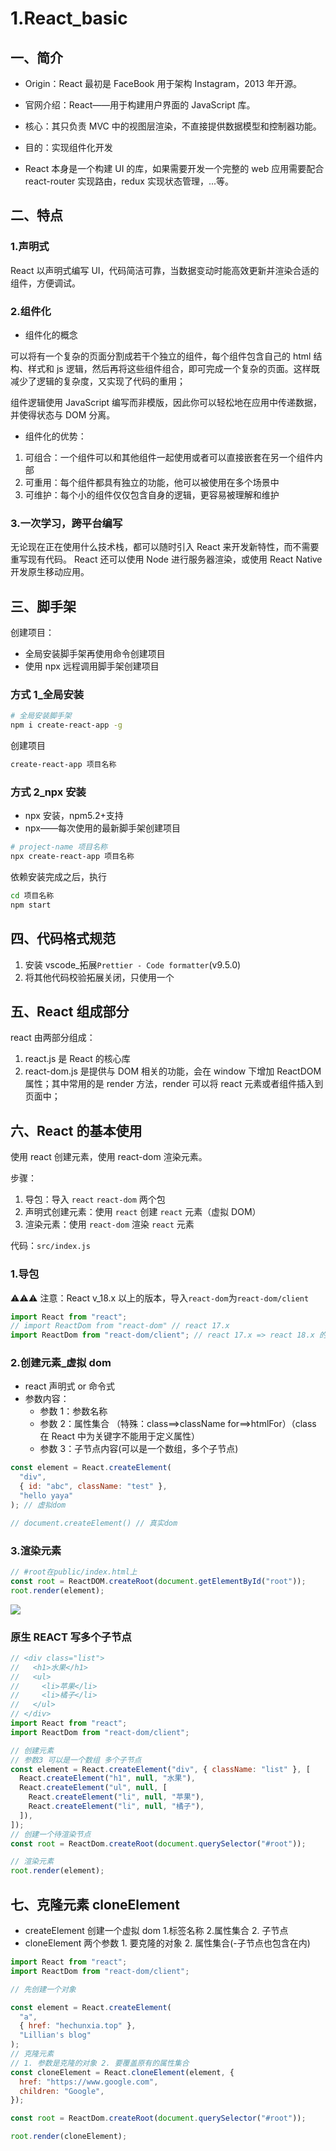 # 1.React_basic

## 一、简介

- Origin：React 最初是 FaceBook 用于架构 Instagram，2013 年开源。

- 官网介绍：React——用于构建用户界面的 JavaScript 库。

- 核心：其只负责 MVC 中的视图层渲染，不直接提供数据模型和控制器功能。

- 目的：实现组件化开发

- React 本身是一个构建 UI 的库，如果需要开发一个完整的 web 应用需要配合 react-router 实现路由，redux 实现状态管理，...等。

## 二、特点

### 1.声明式

React 以声明式编写 UI，代码简洁可靠，当数据变动时能高效更新并渲染合适的组件，方便调试。

### 2.组件化

- 组件化的概念

可以将有一个复杂的页面分割成若干个独立的组件，每个组件包含自己的 html 结构、样式和 js 逻辑，然后再将这些组件组合，即可完成一个复杂的页面。这样既减少了逻辑的复杂度，又实现了代码的重用；

组件逻辑使用 JavaScript 编写而非模版，因此你可以轻松地在应用中传递数据，并使得状态与 DOM 分离。

- 组件化的优势：

1. 可组合：一个组件可以和其他组件一起使用或者可以直接嵌套在另一个组件内部
2. 可重用：每个组件都具有独立的功能，他可以被使用在多个场景中
3. 可维护：每个小的组件仅仅包含自身的逻辑，更容易被理解和维护

### 3.一次学习，跨平台编写

无论现在正在使用什么技术栈，都可以随时引入 React 来开发新特性，而不需要重写现有代码。 React 还可以使用 Node 进行服务器渲染，或使用 React Native 开发原生移动应用。

## 三、脚手架

创建项目：

- 全局安装脚手架再使用命令创建项目
- 使用 npx 远程调用脚手架创建项目

### 方式 1\_全局安装

```bash
# 全局安装脚手架
npm i create-react-app -g
```

创建项目

```bash
create-react-app 项目名称
```

### 方式 2_npx 安装

- npx 安装，npm5.2+支持
- npx——每次使用的最新脚手架创建项目

```bash
# project-name 项目名称
npx create-react-app 项目名称
```

依赖安装完成之后，执行

```bash
cd 项目名称
npm start
```

## 四、代码格式规范

1. 安装 vscode\_拓展`Prettier - Code formatter`(v9.5.0)
2. 将其他代码校验拓展关闭，只使用一个

## 五、React 组成部分

react 由两部分组成：

1. react.js 是 React 的核心库
2. react-dom.js 是提供与 DOM 相关的功能，会在 window 下增加 ReactDOM 属性；其中常用的是 render 方法，render 可以将 react 元素或者组件插入到页面中；

## 六、React 的基本使用

使用 react 创建元素，使用 react-dom 渲染元素。

步骤：

1. 导包：导入 `react` `react-dom` 两个包
2. 声明式创建元素：使用 `react` 创建 `react` 元素（虚拟 DOM）
3. 渲染元素：使用 `react-dom` 渲染 `react` 元素

代码：`src/index.js`

### 1.导包

⚠️⚠️⚠️ 注意：React v_18.x 以上的版本，导入`react-dom`为`react-dom/client`

```js
import React from "react";
// import ReactDom from "react-dom" // react 17.x
import ReactDom from "react-dom/client"; // react 17.x => react 18.x 的变化
```

### 2.创建元素\_虚拟 dom

- react 声明式 or 命令式
- 参数内容：
  - 参数 1：参数名称
  - 参数 2：属性集合 （特殊：class==>className for==>htmlFor）（class 在 React 中为关键字不能用于定义属性）
  - 参数 3：子节点内容(可以是一个数组，多个子节点)

```js
const element = React.createElement(
  "div",
  { id: "abc", className: "test" },
  "hello yaya"
); // 虚拟dom

// document.createElement() // 真实dom
```

### 3.渲染元素

```js
// #root在public/index.html上
const root = ReactDOM.createRoot(document.getElementById("root"));
root.render(element);
```

![](https://hcx-blog-images.oss-cn-chengdu.aliyuncs.com/images/20220426140628.png)

### 原生 REACT 写多个子节点

```js
// <div class="list">
//   <h1>水果</h1>
//   <ul>
//     <li>苹果</li>
//     <li>橘子</li>
//   </ul>
// </div>
import React from "react";
import ReactDom from "react-dom/client";

// 创建元素
// 参数3 可以是一个数组 多个子节点
const element = React.createElement("div", { className: "list" }, [
  React.createElement("h1", null, "水果"),
  React.createElement("ul", null, [
    React.createElement("li", null, "苹果"),
    React.createElement("li", null, "橘子"),
  ]),
]);
// 创建一个待渲染节点
const root = ReactDom.createRoot(document.querySelector("#root"));

// 渲染元素
root.render(element);
```

## 七、克隆元素 cloneElement

- createElement 创建一个虚拟 dom 1.标签名称 2.属性集合 2. 子节点
- cloneElement 两个参数 1. 要克隆的对象 2. 属性集合(-子节点也包含在内)

```js
import React from "react";
import ReactDom from "react-dom/client";

// 先创建一个对象

const element = React.createElement(
  "a",
  { href: "hechunxia.top" },
  "Lillian's blog"
);
// 克隆元素
// 1. 参数是克隆的对象 2. 要覆盖原有的属性集合
const cloneElement = React.cloneElement(element, {
  href: "https://www.google.com",
  children: "Google",
});

const root = ReactDom.createRoot(document.querySelector("#root"));

root.render(cloneElement);
```
